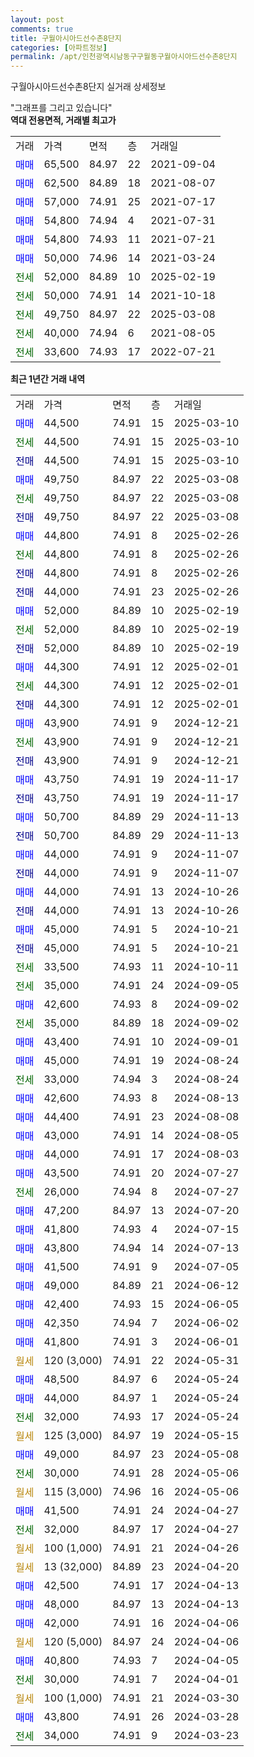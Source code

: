 ```yaml
---
layout: post
comments: true
title: 구월아시아드선수촌8단지
categories: [아파트정보]
permalink: /apt/인천광역시남동구구월동구월아시아드선수촌8단지
---
```


구월아시아드선수촌8단지 실거래 상세정보

<script type="text/javascript">
  google.charts.load('current', {'packages':['line', 'corechart']});
  google.charts.setOnLoadCallback(drawChart);

  function drawChart() {
    var data = new google.visualization.DataTable();
    data.addColumn('date', '거래일');
    data.addColumn('number', "매매");
    data.addColumn('number', "전세");
    data.addColumn('number', "전매");

    data.addRows([[new Date(Date.parse("2025-03-10")), 44500, null, null], [new Date(Date.parse("2025-03-10")), null, 44500, null], [new Date(Date.parse("2025-03-10")), null, null, 44500], [new Date(Date.parse("2025-03-08")), 49750, null, null], [new Date(Date.parse("2025-03-08")), null, 49750, null], [new Date(Date.parse("2025-03-08")), null, null, 49750], [new Date(Date.parse("2025-02-26")), 44800, null, null], [new Date(Date.parse("2025-02-26")), null, 44800, null], [new Date(Date.parse("2025-02-26")), null, null, 44800], [new Date(Date.parse("2025-02-26")), null, null, 44000], [new Date(Date.parse("2025-02-19")), 52000, null, null], [new Date(Date.parse("2025-02-19")), null, 52000, null], [new Date(Date.parse("2025-02-19")), null, null, 52000], [new Date(Date.parse("2025-02-01")), 44300, null, null], [new Date(Date.parse("2025-02-01")), null, 44300, null], [new Date(Date.parse("2025-02-01")), null, null, 44300], [new Date(Date.parse("2024-12-21")), 43900, null, null], [new Date(Date.parse("2024-12-21")), null, 43900, null], [new Date(Date.parse("2024-12-21")), null, null, 43900], [new Date(Date.parse("2024-11-17")), 43750, null, null], [new Date(Date.parse("2024-11-17")), null, null, 43750], [new Date(Date.parse("2024-11-13")), 50700, null, null], [new Date(Date.parse("2024-11-13")), null, null, 50700], [new Date(Date.parse("2024-11-07")), 44000, null, null], [new Date(Date.parse("2024-11-07")), null, null, 44000], [new Date(Date.parse("2024-10-26")), 44000, null, null], [new Date(Date.parse("2024-10-26")), null, null, 44000], [new Date(Date.parse("2024-10-21")), 45000, null, null], [new Date(Date.parse("2024-10-21")), null, null, 45000], [new Date(Date.parse("2024-10-11")), null, 33500, null], [new Date(Date.parse("2024-09-05")), null, 35000, null], [new Date(Date.parse("2024-09-02")), 42600, null, null], [new Date(Date.parse("2024-09-02")), null, 35000, null], [new Date(Date.parse("2024-09-01")), 43400, null, null], [new Date(Date.parse("2024-08-24")), 45000, null, null], [new Date(Date.parse("2024-08-24")), null, 33000, null], [new Date(Date.parse("2024-08-13")), 42600, null, null], [new Date(Date.parse("2024-08-08")), 44400, null, null], [new Date(Date.parse("2024-08-05")), 43000, null, null], [new Date(Date.parse("2024-08-03")), 44000, null, null], [new Date(Date.parse("2024-07-27")), 43500, null, null], [new Date(Date.parse("2024-07-27")), null, 26000, null], [new Date(Date.parse("2024-07-20")), 47200, null, null], [new Date(Date.parse("2024-07-15")), 41800, null, null], [new Date(Date.parse("2024-07-13")), 43800, null, null], [new Date(Date.parse("2024-07-05")), 41500, null, null], [new Date(Date.parse("2024-06-12")), 49000, null, null], [new Date(Date.parse("2024-06-05")), 42400, null, null], [new Date(Date.parse("2024-06-02")), 42350, null, null], [new Date(Date.parse("2024-06-01")), 41800, null, null], [new Date(Date.parse("2024-05-31")), null, null, null], [new Date(Date.parse("2024-05-24")), 48500, null, null], [new Date(Date.parse("2024-05-24")), 44000, null, null], [new Date(Date.parse("2024-05-24")), null, 32000, null], [new Date(Date.parse("2024-05-15")), null, null, null], [new Date(Date.parse("2024-05-08")), 49000, null, null], [new Date(Date.parse("2024-05-06")), null, 30000, null], [new Date(Date.parse("2024-05-06")), null, null, null], [new Date(Date.parse("2024-04-27")), 41500, null, null], [new Date(Date.parse("2024-04-27")), null, 32000, null], [new Date(Date.parse("2024-04-26")), null, null, null], [new Date(Date.parse("2024-04-20")), null, null, null], [new Date(Date.parse("2024-04-13")), 42500, null, null], [new Date(Date.parse("2024-04-13")), 48000, null, null], [new Date(Date.parse("2024-04-06")), 42000, null, null], [new Date(Date.parse("2024-04-06")), null, null, null], [new Date(Date.parse("2024-04-05")), 40800, null, null], [new Date(Date.parse("2024-04-01")), null, 30000, null], [new Date(Date.parse("2024-03-30")), null, null, null], [new Date(Date.parse("2024-03-28")), 43800, null, null], [new Date(Date.parse("2024-03-23")), null, 34000, null]]);

    var options = {
      hAxis: {
        format: 'yyyy/MM/dd'
      },    
      lineWidth: 0,
      pointsVisible: true,    
      title: '최근 1년간 유형별 실거래가 분포',
      legend: { position: 'bottom' }
    };

    var formatter = new google.visualization.NumberFormat({pattern:'###,###'} );
    formatter.format(data, 1);
    formatter.format(data, 2);
    
    setTimeout(function() {
        var chart = new google.visualization.LineChart(document.getElementById('columnchart_material'));
        chart.draw(data, (options));
        document.getElementById('loading').style.display = 'none';
    }, 200);
  }
</script>


<div id="loading" style="z-index:20; display: block; margin-left: 0px">"그래프를 그리고 있습니다"</div>
<div id="columnchart_material" style="width: 95%; margin-left: 0px; display: block"></div>
<!-- contents start -->
<b>역대 전용면적, 거래별 최고가</b>
<table class="sortable">
    <tr>
      <td>거래</td>
      <td>가격</td>
      <td>면적</td>
      <td>층</td>
      <td>거래일</td>
    </tr>
        <tr>
          <td><a style="color: blue">매매</a></td>
          <td>65,500</td>
          <td>84.97</td>
          <td>22</td>
          <td>2021-09-04</td>
        </tr>            <tr>
          <td><a style="color: blue">매매</a></td>
          <td>62,500</td>
          <td>84.89</td>
          <td>18</td>
          <td>2021-08-07</td>
        </tr>            <tr>
          <td><a style="color: blue">매매</a></td>
          <td>57,000</td>
          <td>74.91</td>
          <td>25</td>
          <td>2021-07-17</td>
        </tr>            <tr>
          <td><a style="color: blue">매매</a></td>
          <td>54,800</td>
          <td>74.94</td>
          <td>4</td>
          <td>2021-07-31</td>
        </tr>            <tr>
          <td><a style="color: blue">매매</a></td>
          <td>54,800</td>
          <td>74.93</td>
          <td>11</td>
          <td>2021-07-21</td>
        </tr>            <tr>
          <td><a style="color: blue">매매</a></td>
          <td>50,000</td>
          <td>74.96</td>
          <td>14</td>
          <td>2021-03-24</td>
        </tr>        
        <tr>
              <td><a style="color: darkgreen">전세</a></td>
              <td>52,000</td>
              <td>84.89</td>
              <td>10</td>
              <td>2025-02-19</td>
            </tr>            <tr>
              <td><a style="color: darkgreen">전세</a></td>
              <td>50,000</td>
              <td>74.91</td>
              <td>14</td>
              <td>2021-10-18</td>
            </tr>            <tr>
              <td><a style="color: darkgreen">전세</a></td>
              <td>49,750</td>
              <td>84.97</td>
              <td>22</td>
              <td>2025-03-08</td>
            </tr>            <tr>
              <td><a style="color: darkgreen">전세</a></td>
              <td>40,000</td>
              <td>74.94</td>
              <td>6</td>
              <td>2021-08-05</td>
            </tr>            <tr>
              <td><a style="color: darkgreen">전세</a></td>
              <td>33,600</td>
              <td>74.93</td>
              <td>17</td>
              <td>2022-07-21</td>
            </tr>        
    
</table>

<b>최근 1년간 거래 내역</b>

<table class="sortable">
    <tr>
      <td>거래</td>
      <td>가격</td>
      <td>면적</td>
      <td>층</td>
      <td>거래일</td>
    </tr>
    <tr>
      <td><a style="color: blue">매매</a></td>
      <td>44,500</td>
      <td>74.91</td>
      <td>15</td>
      <td>2025-03-10</td>
    </tr>          <tr>
      <td><a style="color: darkgreen">전세</a></td>
      <td>44,500</td>
      <td>74.91</td>
      <td>15</td>
      <td>2025-03-10</td>
    </tr>          <tr>
      <td><a style="color: darkblue">전매</a></td>
      <td>44,500</td>
      <td>74.91</td>
      <td>15</td>
      <td>2025-03-10</td>
    </tr>          <tr>
      <td><a style="color: blue">매매</a></td>
      <td>49,750</td>
      <td>84.97</td>
      <td>22</td>
      <td>2025-03-08</td>
    </tr>          <tr>
      <td><a style="color: darkgreen">전세</a></td>
      <td>49,750</td>
      <td>84.97</td>
      <td>22</td>
      <td>2025-03-08</td>
    </tr>          <tr>
      <td><a style="color: darkblue">전매</a></td>
      <td>49,750</td>
      <td>84.97</td>
      <td>22</td>
      <td>2025-03-08</td>
    </tr>          <tr>
      <td><a style="color: blue">매매</a></td>
      <td>44,800</td>
      <td>74.91</td>
      <td>8</td>
      <td>2025-02-26</td>
    </tr>          <tr>
      <td><a style="color: darkgreen">전세</a></td>
      <td>44,800</td>
      <td>74.91</td>
      <td>8</td>
      <td>2025-02-26</td>
    </tr>          <tr>
      <td><a style="color: darkblue">전매</a></td>
      <td>44,800</td>
      <td>74.91</td>
      <td>8</td>
      <td>2025-02-26</td>
    </tr>          <tr>
      <td><a style="color: darkblue">전매</a></td>
      <td>44,000</td>
      <td>74.91</td>
      <td>23</td>
      <td>2025-02-26</td>
    </tr>          <tr>
      <td><a style="color: blue">매매</a></td>
      <td>52,000</td>
      <td>84.89</td>
      <td>10</td>
      <td>2025-02-19</td>
    </tr>          <tr>
      <td><a style="color: darkgreen">전세</a></td>
      <td>52,000</td>
      <td>84.89</td>
      <td>10</td>
      <td>2025-02-19</td>
    </tr>          <tr>
      <td><a style="color: darkblue">전매</a></td>
      <td>52,000</td>
      <td>84.89</td>
      <td>10</td>
      <td>2025-02-19</td>
    </tr>          <tr>
      <td><a style="color: blue">매매</a></td>
      <td>44,300</td>
      <td>74.91</td>
      <td>12</td>
      <td>2025-02-01</td>
    </tr>          <tr>
      <td><a style="color: darkgreen">전세</a></td>
      <td>44,300</td>
      <td>74.91</td>
      <td>12</td>
      <td>2025-02-01</td>
    </tr>          <tr>
      <td><a style="color: darkblue">전매</a></td>
      <td>44,300</td>
      <td>74.91</td>
      <td>12</td>
      <td>2025-02-01</td>
    </tr>          <tr>
      <td><a style="color: blue">매매</a></td>
      <td>43,900</td>
      <td>74.91</td>
      <td>9</td>
      <td>2024-12-21</td>
    </tr>          <tr>
      <td><a style="color: darkgreen">전세</a></td>
      <td>43,900</td>
      <td>74.91</td>
      <td>9</td>
      <td>2024-12-21</td>
    </tr>          <tr>
      <td><a style="color: darkblue">전매</a></td>
      <td>43,900</td>
      <td>74.91</td>
      <td>9</td>
      <td>2024-12-21</td>
    </tr>          <tr>
      <td><a style="color: blue">매매</a></td>
      <td>43,750</td>
      <td>74.91</td>
      <td>19</td>
      <td>2024-11-17</td>
    </tr>          <tr>
      <td><a style="color: darkblue">전매</a></td>
      <td>43,750</td>
      <td>74.91</td>
      <td>19</td>
      <td>2024-11-17</td>
    </tr>          <tr>
      <td><a style="color: blue">매매</a></td>
      <td>50,700</td>
      <td>84.89</td>
      <td>29</td>
      <td>2024-11-13</td>
    </tr>          <tr>
      <td><a style="color: darkblue">전매</a></td>
      <td>50,700</td>
      <td>84.89</td>
      <td>29</td>
      <td>2024-11-13</td>
    </tr>          <tr>
      <td><a style="color: blue">매매</a></td>
      <td>44,000</td>
      <td>74.91</td>
      <td>9</td>
      <td>2024-11-07</td>
    </tr>          <tr>
      <td><a style="color: darkblue">전매</a></td>
      <td>44,000</td>
      <td>74.91</td>
      <td>9</td>
      <td>2024-11-07</td>
    </tr>          <tr>
      <td><a style="color: blue">매매</a></td>
      <td>44,000</td>
      <td>74.91</td>
      <td>13</td>
      <td>2024-10-26</td>
    </tr>          <tr>
      <td><a style="color: darkblue">전매</a></td>
      <td>44,000</td>
      <td>74.91</td>
      <td>13</td>
      <td>2024-10-26</td>
    </tr>          <tr>
      <td><a style="color: blue">매매</a></td>
      <td>45,000</td>
      <td>74.91</td>
      <td>5</td>
      <td>2024-10-21</td>
    </tr>          <tr>
      <td><a style="color: darkblue">전매</a></td>
      <td>45,000</td>
      <td>74.91</td>
      <td>5</td>
      <td>2024-10-21</td>
    </tr>          <tr>
      <td><a style="color: darkgreen">전세</a></td>
      <td>33,500</td>
      <td>74.93</td>
      <td>11</td>
      <td>2024-10-11</td>
    </tr>          <tr>
      <td><a style="color: darkgreen">전세</a></td>
      <td>35,000</td>
      <td>74.91</td>
      <td>24</td>
      <td>2024-09-05</td>
    </tr>          <tr>
      <td><a style="color: blue">매매</a></td>
      <td>42,600</td>
      <td>74.93</td>
      <td>8</td>
      <td>2024-09-02</td>
    </tr>          <tr>
      <td><a style="color: darkgreen">전세</a></td>
      <td>35,000</td>
      <td>84.89</td>
      <td>18</td>
      <td>2024-09-02</td>
    </tr>          <tr>
      <td><a style="color: blue">매매</a></td>
      <td>43,400</td>
      <td>74.91</td>
      <td>10</td>
      <td>2024-09-01</td>
    </tr>          <tr>
      <td><a style="color: blue">매매</a></td>
      <td>45,000</td>
      <td>74.91</td>
      <td>19</td>
      <td>2024-08-24</td>
    </tr>          <tr>
      <td><a style="color: darkgreen">전세</a></td>
      <td>33,000</td>
      <td>74.94</td>
      <td>3</td>
      <td>2024-08-24</td>
    </tr>          <tr>
      <td><a style="color: blue">매매</a></td>
      <td>42,600</td>
      <td>74.93</td>
      <td>8</td>
      <td>2024-08-13</td>
    </tr>          <tr>
      <td><a style="color: blue">매매</a></td>
      <td>44,400</td>
      <td>74.91</td>
      <td>23</td>
      <td>2024-08-08</td>
    </tr>          <tr>
      <td><a style="color: blue">매매</a></td>
      <td>43,000</td>
      <td>74.91</td>
      <td>14</td>
      <td>2024-08-05</td>
    </tr>          <tr>
      <td><a style="color: blue">매매</a></td>
      <td>44,000</td>
      <td>74.91</td>
      <td>17</td>
      <td>2024-08-03</td>
    </tr>          <tr>
      <td><a style="color: blue">매매</a></td>
      <td>43,500</td>
      <td>74.91</td>
      <td>20</td>
      <td>2024-07-27</td>
    </tr>          <tr>
      <td><a style="color: darkgreen">전세</a></td>
      <td>26,000</td>
      <td>74.94</td>
      <td>8</td>
      <td>2024-07-27</td>
    </tr>          <tr>
      <td><a style="color: blue">매매</a></td>
      <td>47,200</td>
      <td>84.97</td>
      <td>13</td>
      <td>2024-07-20</td>
    </tr>          <tr>
      <td><a style="color: blue">매매</a></td>
      <td>41,800</td>
      <td>74.93</td>
      <td>4</td>
      <td>2024-07-15</td>
    </tr>          <tr>
      <td><a style="color: blue">매매</a></td>
      <td>43,800</td>
      <td>74.94</td>
      <td>14</td>
      <td>2024-07-13</td>
    </tr>          <tr>
      <td><a style="color: blue">매매</a></td>
      <td>41,500</td>
      <td>74.91</td>
      <td>9</td>
      <td>2024-07-05</td>
    </tr>          <tr>
      <td><a style="color: blue">매매</a></td>
      <td>49,000</td>
      <td>84.89</td>
      <td>21</td>
      <td>2024-06-12</td>
    </tr>          <tr>
      <td><a style="color: blue">매매</a></td>
      <td>42,400</td>
      <td>74.93</td>
      <td>15</td>
      <td>2024-06-05</td>
    </tr>          <tr>
      <td><a style="color: blue">매매</a></td>
      <td>42,350</td>
      <td>74.94</td>
      <td>7</td>
      <td>2024-06-02</td>
    </tr>          <tr>
      <td><a style="color: blue">매매</a></td>
      <td>41,800</td>
      <td>74.91</td>
      <td>3</td>
      <td>2024-06-01</td>
    </tr>          <tr>
      <td><a style="color: darkgoldenrod">월세</a></td>
      <td>120 (3,000)</td>
      <td>74.91</td>
      <td>22</td>
      <td>2024-05-31</td>
    </tr>          <tr>
      <td><a style="color: blue">매매</a></td>
      <td>48,500</td>
      <td>84.97</td>
      <td>6</td>
      <td>2024-05-24</td>
    </tr>          <tr>
      <td><a style="color: blue">매매</a></td>
      <td>44,000</td>
      <td>84.97</td>
      <td>1</td>
      <td>2024-05-24</td>
    </tr>          <tr>
      <td><a style="color: darkgreen">전세</a></td>
      <td>32,000</td>
      <td>74.93</td>
      <td>17</td>
      <td>2024-05-24</td>
    </tr>          <tr>
      <td><a style="color: darkgoldenrod">월세</a></td>
      <td>125 (3,000)</td>
      <td>84.97</td>
      <td>19</td>
      <td>2024-05-15</td>
    </tr>          <tr>
      <td><a style="color: blue">매매</a></td>
      <td>49,000</td>
      <td>84.97</td>
      <td>23</td>
      <td>2024-05-08</td>
    </tr>          <tr>
      <td><a style="color: darkgreen">전세</a></td>
      <td>30,000</td>
      <td>74.91</td>
      <td>28</td>
      <td>2024-05-06</td>
    </tr>          <tr>
      <td><a style="color: darkgoldenrod">월세</a></td>
      <td>115 (3,000)</td>
      <td>74.96</td>
      <td>16</td>
      <td>2024-05-06</td>
    </tr>          <tr>
      <td><a style="color: blue">매매</a></td>
      <td>41,500</td>
      <td>74.91</td>
      <td>24</td>
      <td>2024-04-27</td>
    </tr>          <tr>
      <td><a style="color: darkgreen">전세</a></td>
      <td>32,000</td>
      <td>84.97</td>
      <td>17</td>
      <td>2024-04-27</td>
    </tr>          <tr>
      <td><a style="color: darkgoldenrod">월세</a></td>
      <td>100 (1,000)</td>
      <td>74.91</td>
      <td>21</td>
      <td>2024-04-26</td>
    </tr>          <tr>
      <td><a style="color: darkgoldenrod">월세</a></td>
      <td>13 (32,000)</td>
      <td>84.89</td>
      <td>23</td>
      <td>2024-04-20</td>
    </tr>          <tr>
      <td><a style="color: blue">매매</a></td>
      <td>42,500</td>
      <td>74.91</td>
      <td>17</td>
      <td>2024-04-13</td>
    </tr>          <tr>
      <td><a style="color: blue">매매</a></td>
      <td>48,000</td>
      <td>84.97</td>
      <td>13</td>
      <td>2024-04-13</td>
    </tr>          <tr>
      <td><a style="color: blue">매매</a></td>
      <td>42,000</td>
      <td>74.91</td>
      <td>16</td>
      <td>2024-04-06</td>
    </tr>          <tr>
      <td><a style="color: darkgoldenrod">월세</a></td>
      <td>120 (5,000)</td>
      <td>84.97</td>
      <td>24</td>
      <td>2024-04-06</td>
    </tr>          <tr>
      <td><a style="color: blue">매매</a></td>
      <td>40,800</td>
      <td>74.93</td>
      <td>7</td>
      <td>2024-04-05</td>
    </tr>          <tr>
      <td><a style="color: darkgreen">전세</a></td>
      <td>30,000</td>
      <td>74.91</td>
      <td>7</td>
      <td>2024-04-01</td>
    </tr>          <tr>
      <td><a style="color: darkgoldenrod">월세</a></td>
      <td>100 (1,000)</td>
      <td>74.91</td>
      <td>21</td>
      <td>2024-03-30</td>
    </tr>          <tr>
      <td><a style="color: blue">매매</a></td>
      <td>43,800</td>
      <td>74.91</td>
      <td>26</td>
      <td>2024-03-28</td>
    </tr>          <tr>
      <td><a style="color: darkgreen">전세</a></td>
      <td>34,000</td>
      <td>74.91</td>
      <td>9</td>
      <td>2024-03-23</td>
    </tr>      </table>
<!-- contents end -->    

